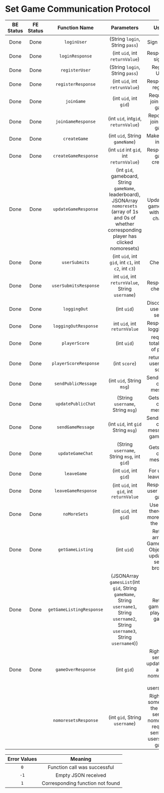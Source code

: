 # Set Game Communication Protocol

| BE Status | FE Status | Function Name           | Parameters                 | Usage             | Direction |
|:---------:|:---------:|:-----------------------:|:--------------------------:|:-----------------:|:---------:|
| Done      | Done      | `loginUser`             | (String `login`, String `pass`) | Sign in User      | C --> S    |
| Done      | Done      | `loginResponse`         | (int `uid`, int `returnValue`)|  Response to sign in | S --> C |
| Done      | Done      | `registerUser`          | (String `login`, String `pass`)| Register User     | C --> S    |
| Done      | Done      | `registerResponse`      | (int `uid`, int `retrunValue`)| Response to register | S --> C
| Done      | Done      | `joinGame`              | (int `uid`, int `gid`)    | Request to join given game    | C --> S|
| Done      | Done      |`joinGameResponse`       | (int `uid`, int`gid`, `returnValue`)| Reponse to join given game| S-->C|
| Done      | Done      | `createGame`            | (int `uid`, String `gameName`) |  Makes game in DB  | C --> S    |
| Done      | Done      | `createGameResponse`    | (int `uid` int `gid`, int `returnValue`) | Response to game creation | S --> C  |
| Done      | Done      | `updateGameResponse`    | (int `gid`, gameboard, String `gameName`, leaderboard), JSONArray `nomoresets` (array of 1s and 0s of whether corresponding player has clicked nomoresets) | Updates the gameboard with every change | S --> C |
| Done      | Done      | `userSubmits`           | (int `uid`, int `gid`, int `c1`, int `c2`, int `c3`) | Check set | C --> S|
| Done      | Done      | `userSubmitsResponse`   | int `uid`, int `returnValue`, String `username`) | Response to checkset | S --> C |
| Done      | Done      | `loggingOut`	          | (int `uid`)	| Disconnects user from server | C --> S |
| Done      | Done      | `loggingOutResponse`    | int `uid`, int `returnValue` | Response to logging out | S --> C |
| Done      | Done      | `playerScore`           | (int `uid`)   | requests total score of player    | C --> S|
| Done      | Done      | `playerScoreResponse`   | (int `score`) | returns the users total score | S --> C |
| Done      | Done      | `sendPublicMessage`     | (int `uid`, String `msg`) | Sends a new chat message | C --> S |
| Done      | Done      | `updatePublicChat`      | (String `username`, String `msg`) | Gets a new chat message | S --> C|
| Done      | Done      | `sendGameMessage`       | (int `uid`, int `gid` String `msg`) | Sends a new chat message to game chat| C --> S |
| Done      | Done      | `updateGameChat`        | (String `username`, String `msg`, int `gid`) | Gets game chat messages| S --> C|
| Done      | Done      | `leaveGame`             | (int `uid`, int `gid`) |For user to leave game| C --> S|
| Done      | Done      | `leaveGameResponse`     | (int `uid`, int `gid`, int `returnValue` |Response to user leaving game| C --> S|
| Done      | Done      | `noMoreSets`            | (int `uid`, int `gid`) |User think there is no more sets in the game|C --> S|
| Done      | Done      | `getGameListing`        | (int `uid`)  | Returns array of GameListing Objects To update the server browser| C --> S |
| Done      | Done      | `getGameListingResponse`| (JSONArray `gamesList`(int `gid`, String `gameName`, String `username1`, String `username2`, String `username3`, String `username4`)) | Returns games and players in games| S--> C|
| Done      | Done      | `gameOverResponse`      | (int `gid`) | Right after sending updateboard after nomoresets or usersubmits | S --> C |
|           |           | `nomoresetsResponse`    | (int `gid`, String `username`) | Right after someone in the game sends a nomoresets request; sent to all users in the game | S --> C |


| Error Values    | Meaning                          |
|:---------------:|:--------------------------------:|
|      `0`        | Function call was successful     |
|      `-1`       | Empty JSON received              |
|      `1`        | Corresponding function not found |
